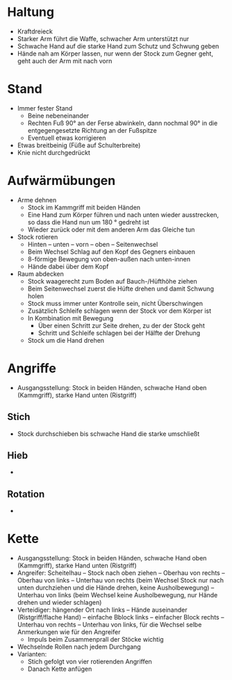 # Haltung

- Kraftdreieck
- Starker Arm führt die Waffe, schwacher Arm unterstützt nur
- Schwache Hand auf die starke Hand zum Schutz und Schwung geben
- Hände nah am Körper lassen, nur wenn der Stock zum Gegner geht, geht auch der Arm mit nach vorn

# Stand

- Immer fester Stand
	- Beine nebeneinander
	- Rechten Fuß 90° an der Ferse abwinkeln, dann nochmal 90° in die entgegengesetzte Richtung an der Fußspitze
	- Eventuell etwas korrigieren
- Etwas breitbeinig (Füße auf Schulterbreite)
- Knie nicht durchgedrückt

# Aufwärmübungen

- Arme dehnen
	- Stock im Kammgriff mit beiden Händen
	- Eine Hand zum Körper führen und nach unten wieder ausstrecken, so dass die Hand nun um 180 ° gedreht ist
	- Wieder zurück oder mit dem anderen Arm das Gleiche tun
- Stock rotieren
	- Hinten – unten  – vorn – oben – Seitenwechsel
	- Beim Wechsel Schlag auf den Kopf des Gegners einbauen
	- 8-förmige Bewegung von oben-außen nach unten-innen
	- Hände dabei über dem Kopf
- Raum abdecken
	- Stock waagerecht zum Boden auf Bauch-/Hüfthöhe ziehen
	- Beim Seitenwechsel zuerst die Hüfte drehen und damit Schwung holen
	- Stock muss immer unter Kontrolle sein, nicht Überschwingen
	- Zusätzlich Schleife schlagen wenn der Stock vor dem Körper ist
	- In Kombination mit Bewegung
		- Über einen Schritt zur Seite drehen, zu der der Stock geht
		- Schritt und Schleife schlagen bei der Hälfte der Drehung
	- Stock um die Hand drehen

# Angriffe

- Ausgangsstellung: Stock in beiden Händen, schwache Hand oben (Kammgriff), starke Hand unten (Ristgriff)

## Stich

- Stock durchschieben bis schwache Hand die starke umschließt

## Hieb

- 

## Rotation

- 

# Kette

- Ausgangsstellung: Stock in beiden Händen, schwache Hand oben (Kammgriff), starke Hand unten (Ristgriff)
- Angreifer: Scheitelhau – Stock nach oben ziehen – Oberhau von rechts – Oberhau von links – Unterhau von rechts (beim Wechsel Stock nur nach unten durchziehen und die Hände drehen, keine Ausholbewegung) – Unterhau von links (beim Wechsel keine Ausholbewegung, nur Hände drehen und wieder schlagen)
- Verteidiger: hängender Ort nach links – Hände auseinander (Ristgriff/flache Hand) – einfache Bblock links – einfacher Block rechts – Unterhau von rechts – Unterhau von links, für die Wechsel selbe Anmerkungen wie für den Angreifer
	- Impuls beim Zusammenprall der Stöcke wichtig
- Wechselnde Rollen nach jedem Durchgang
- Varianten:
	- Stich gefolgt von vier rotierenden Angriffen
	- Danach Kette anfügen

